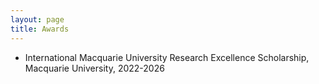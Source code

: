 ```yaml
---
layout: page
title: Awards
---
```


* International Macquarie University Research Excellence Scholarship, Macquarie University, 2022-2026